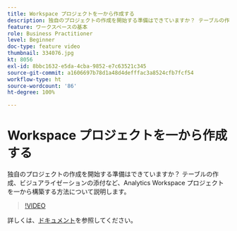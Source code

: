 ```yaml
---
title: Workspace プロジェクトを一から作成する
description: 独自のプロジェクトの作成を開始する準備はできていますか？ テーブルの作成、ビジュアライゼーションの添付など、Analytics Workspace プロジェクトを一から構築する方法について説明します。
feature: ワークスペースの基本
role: Business Practitioner
level: Beginner
doc-type: feature video
thumbnail: 334076.jpg
kt: 8056
exl-id: 8bbc1632-e5da-4cba-9852-e7c63521c345
source-git-commit: a1606697b78d1a48d4defffac3a8524cfb7fcf54
workflow-type: ht
source-wordcount: '86'
ht-degree: 100%

---
```


# Workspace プロジェクトを一から作成する

独自のプロジェクトの作成を開始する準備はできていますか？ テーブルの作成、ビジュアライゼーションの添付など、Analytics Workspace プロジェクトを一から構築する方法について説明します。

>[!VIDEO](https://video.tv.adobe.com/v/334076/?quality=12&learn=on)

詳しくは、[ドキュメント](https://experienceleague.adobe.com/docs/analytics/analyze/analysis-workspace/home.html?lang=ja)を参照してください。
